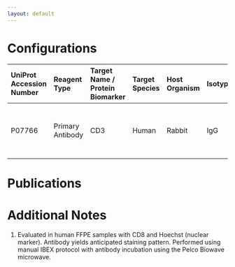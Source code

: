 ```yaml
---
layout: default
---
```


# Configurations

| UniProt Accession Number   | Reagent Type     | Target Name / Protein Biomarker   | Target Species   | Host Organism   | Isotype   | Clonality   | Vendor   | Catalog Number   | Conjugate   | RRID      | Availability   | Method        | Tissue Preservation   | Target Tissue   | Tissue State    | Detergent         | Antigen Retrieval Conditions                                  | Dye Inactivation Conditions   | Recommend   | Agree               | Disagree   | Contributor         | Notes       |
|:---------------------------|:-----------------|:----------------------------------|:-----------------|:----------------|:----------|:------------|:---------|:-----------------|:------------|:----------|:---------------|:--------------|:----------------------|:----------------|:----------------|:------------------|:--------------------------------------------------------------|:------------------------------|:------------|:--------------------|:-----------|:--------------------|:------------|
| P07766                     | Primary Antibody | CD3                               | Human            | Rabbit          | IgG       | EP4426      | Abcam    | ab208514         | AF555       | AB_443425 | Stock          | IBEX2D Manual | FFPE                  | Skin            | NA              | 0.3% Triton-X-100 | pH 6 for 40 minutes at 95C (AR6 Akoya Biosciences AR600250ML) | 1 mg/ml LiBH4 15 minutes      | Yes         | [0000-0003-4184-3867](https://orcid.org/0000-0003-4184-3867) | NA         | [0000-0003-4184-3867](https://orcid.org/0000-0003-4184-3867) | [1](#notes) |

# Publications



# Additional Notes

<a name="notes"></a>
1. Evaluated in human FFPE samples with CD8 and Hoechst (nuclear marker). Antibody yields anticipated staining pattern. Performed using manual IBEX protocol with antibody incubation using the Pelco Biowave microwave.
